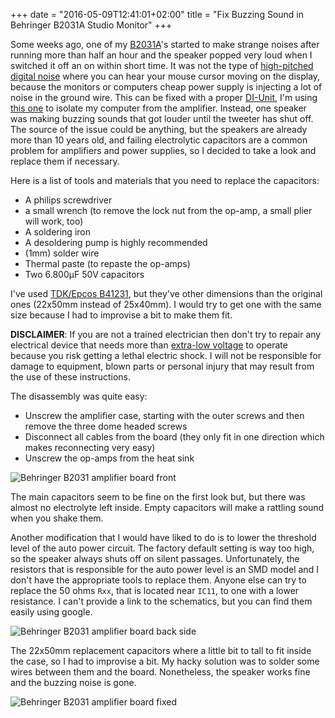 +++
date = "2016-05-09T12:41:01+02:00"
title = "Fix Buzzing Sound in Behringer B2031A Studio Monitor"
+++

Some weeks ago, one of my [B2031A](http://www.music-group.com/Categories/Behringer/Loudspeaker-Systems/Studio-Monitors/B2031A/p/P0252)'s started to make strange noises after running more than half an hour and the speaker popped very loud when I switched it off an on within short time.
It was not the type of [high-pitched digital noise](https://www.youtube.com/watch?v=GbNyINuo-Uw) where you can hear your mouse cursor moving on the display, because the monitors or computers cheap power supply is injecting a lot of noise in the ground wire.
This can be fixed with a proper [DI-Unit](https://en.wikipedia.org/wiki/DI_unit), I'm using [this one](http://www.thomann.de/de/art_dti.htm) to isolate my computer from the amplifier.
Instead, one speaker was making buzzing sounds that got louder until the tweeter has shut off.
The source of the issue could be anything, but the speakers are already more than 10 years old, and failing electrolytic capacitors are a common problem for amplifiers and power supplies, so I decided to take a look and replace them if necessary.

Here is a list of tools and materials that you need to replace the capacitors:

- A philips screwdriver
- a small wrench (to remove the lock nut from the op-amp, a small plier will work, too)
- A soldering iron
- A desoldering pump is highly recommended
- (1mm) solder wire
- Thermal paste (to repaste the op-amps)
- Two 6.800µF 50V capacitors

I've used [TDK/Epcos B41231](https://www.buerklin.com/de/elektrolytkondensator/p/13d6024), but they've other dimensions than the original ones (22x50mm instead of 25x40mm). I would try to get one with the same size because I had to improvise a bit to make them fit.

**DISCLAIMER**: If you are not a trained electrician then don't try to repair any electrical device that needs more than [extra-low voltage](https://en.wikipedia.org/wiki/Extra-low_voltage) to operate because you risk getting a lethal electric shock.
I will not be responsible for damage to equipment, blown parts or personal injury that may result from the use of these instructions.

The disassembly was quite easy:

- Unscrew the amplifier case, starting with the outer screws and then remove the three dome headed screws
- Disconnect all cables from the board (they only fit in one direction which makes reconnecting very easy)
- Unscrew the op-amps from the heat sink

![Behringer B2031 amplifier board front](/imgs/b2031a_amp_board_front.jpg)

The main capacitors seem to be fine on the first look but, but there was almost no electrolyte left inside. Empty capacitors will make a rattling sound when you shake them.

Another modification that I would have liked to do is to lower the threshold level of the auto power circuit.
The factory default setting is way too high, so the speaker always shuts off on silent passages.
Unfortunately, the resistors that is responsible for the auto power level is an SMD model and I don't have the appropriate tools to replace them.
Anyone else can try to replace the 50 ohms `Rxx`, that is located near `IC11`, to one with a lower resistance.
I can't provide a link to the schematics, but you can find them easily using google.

![Behringer B2031 amplifier board back side](/imgs/b2031a_amp_board_back.jpg)

The 22x50mm replacement capacitors where a little bit to tall to fit inside the case, so I had to improvise a bit.
My hacky solution was to solder some wires between them and the board.
Nonetheless, the speaker works fine and the buzzing noise is gone.

![Behringer B2031 amplifier board fixed](/imgs/b2031a_amp_fixed.jpg)

